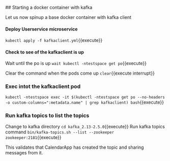 ## Starting a docker container with kafka

Let us now spinup a base docker container with kafka client

#### Deploy Userservice microservice

`kubectl apply -f kafkaclient.yml`{{execute}}

#### Check to see of the kafkaclient is up
Wait until the po is up
`wait kubectl -ntestspace get po`{{execute}}

Clear the command when the pods come up
`clear`{{execute interrupt}}

### Exec intot the kafkaclient pod

`kubectl -ntestspace exec -it $(kubectl -ntestspace get po --no-headers -o custom-columns=":metadata.name" | grep kafkaclient) bash`{{execute}}

### Run kafka topics to list the topics
Change to kafka directory
`cd kafka_2.13-2.5.0`{{execute}}
Run kafka topics command
`bin/kafka-topics.sh --list --zookeeper zookeeper:2181`{{execute}}

This validates that CalendarApp has created the topic and sharing messages from it.




